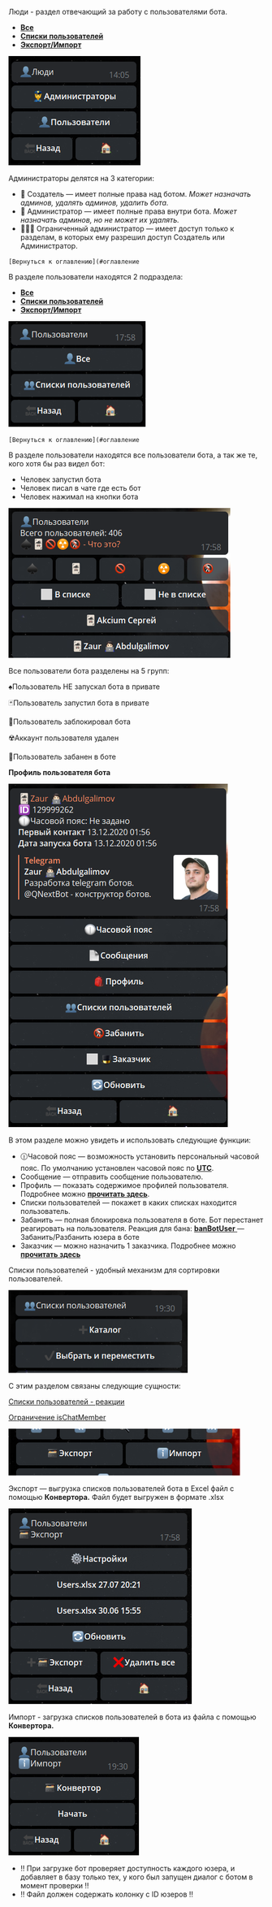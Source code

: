 Люди - раздел отвечающий за работу с пользователями бота. 

* [**Все**](#все)
* [**Списки пользователей**](#списки-пользователеи)
* [**Экспорт/Импорт**](#экспорт/импорт)


![](./1.png)

Администраторы делятся на 3 категории:
* 👑 Создатель — имеет полные права над ботом. 
_Может назначать админов, удалять админов, удалить бота._
* 👮 Администратор — имеет полные права внутри бота. 
_Может назначать админов, но не может их удалять._
* 👨🏻‍💻 Ограниченный администратор — имеет доступ только к разделам, в которых ему разрешил доступ Создатель или Администратор.
```plain
[Вернуться к оглавлению](#оглавление
```

В разделе пользователи находятся 2 подраздела:
* [**Все**](#все)
* [**Списки пользователей**](#списки-пользователеи)
* [**Экспорт/Импорт**](#экспорт/импорт)

![](./2.png)
```plain
[Вернуться к оглавлению](#оглавление
```

В разделе пользователи находятся все пользователи бота, а так же те, кого хотя бы раз видел бот:
* Человек запустил бота
* Человек писал в чате где есть бот
* Человек нажимал на кнопки бота

![](./3.png)

Все пользователи бота разделены на 5 групп:

♠️Пользователь НЕ запускал бота в привате

🃏Пользователь запустил бота в привате

🚫Пользователь заблокировал бота

☢️Аккаунт пользователя удален

🚷Пользователь забанен в боте

**Профиль пользователя бота**

![](./4.png)

В этом разделе можно увидеть и использовать следующие функции:
* 🕧Часовой пояс — возможность установить персональный часовой пояс. По умолчанию установлен часовой пояс по [**UTC**](https://ru.wikipedia.org/wiki/%D0%92%D1%81%D0%B5%D0%BC%D0%B8%D1%80%D0%BD%D0%BE%D0%B5_%D0%BA%D0%BE%D0%BE%D1%80%D0%B4%D0%B8%D0%BD%D0%B8%D1%80%D0%BE%D0%B2%D0%B0%D0%BD%D0%BD%D0%BE%D0%B5_%D0%B2%D1%80%D0%B5%D0%BC%D1%8F).
* Сообщение — отправить сообщение пользователю.
* Профиль — показать содержимое профилей пользователя. Подробнее можно [**прочитать здесь**](/docs-test/admin/profile-about).
* Списки пользователей — покажет в каких списках находится пользователь.
* Забанить — полная блокировка пользователя в боте. Бот перестанет реагировать на пользователя. Реакция для бана:
 [**banBotUser** ](/docs-test/reactions/banbotuser)— Забанить/Разбанить юзера в боте
* Заказчик — можно назначить 1 заказчика. Подробнее можно [**прочитать здесь**](/docs-test/admin/price-about)


Списки пользователей - удобный механизм для сортировки пользователей.

![](./5.png)

С этим разделом связаны следующие сущности:

[Списки пользователей - реакции](/docs-test/admin/userlist-about)

[Ограничение isChatMember](/docs-test/restrictions)


![](./6.png)

Экспорт — выгрузка списков пользователей бота в Excel файл с помощью **Конвертора.** Файл будет выгружен в формате .xlsx

![](./7.png)

Импорт - загрузка списков пользователей в бота из файла с помощью **Конвертора.**

![](./8.png)
* ‼️ При загрузке бот проверяет доступность каждого юзера, и добавляет в базу только тех, у кого был запущен диалог с ботом в момент проверки ‼️
* ‼️ Файл должен содержать колонку с ID юзеров ‼️ 
